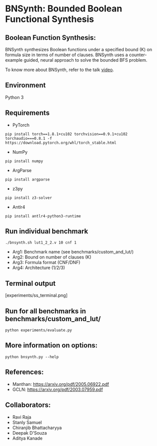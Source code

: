 # BNSynth: Bounded Boolean Functional Synthesis

## Boolean Function Synthesis:

BNSynth synthesizes Boolean functions under a specified bound (K) on formula size in terms of number of clauses. BNSynth uses a
counter-example guided, neural approach to solve the bounded BFS problem.

To know more about BNSynth, refer to the talk [video](https://youtu.be/xaaopov3eZc).

## Environment
Python 3

## Requirements
- PyTorch 
```
pip install torch==1.8.1+cu102 torchvision==0.9.1+cu102 torchaudio===0.8.1 -f https://download.pytorch.org/whl/torch_stable.html
```
- NumPy
```
pip install numpy
```
- ArgParse
```
pip install argparse
```
- z3py
```
pip install z3-solver
```
- Antlr4
```
pip install antlr4-python3-runtime
```

## Run individual benchmark
```
./bnsynth.sh lut1_2_2.v 10 cnf 1
```
- Arg1: Benchmark name (see benchmarks/custom_and_lut/)
- Arg2: Bound on number of clauses (K)
- Arg3: Formula format (CNF/DNF)
- Arg4: Architecture (1/2/3)

## Terminal output
[experiments/ss_terminal.png]

## Run for all benchmarks in benchmarks/custom_and_lut/
```python experiments/evaluate.py```

## More information on options:
```
python bnsynth.py --help
```

## References:
- Manthan: https://arxiv.org/pdf/2005.06922.pdf
- GCLN: https://arxiv.org/pdf/2003.07959.pdf

## Collaborators:
- Ravi Raja
- Stanly Samuel
- Chiranjib Bhattacharyya
- Deepak D'Souza
- Aditya Kanade
